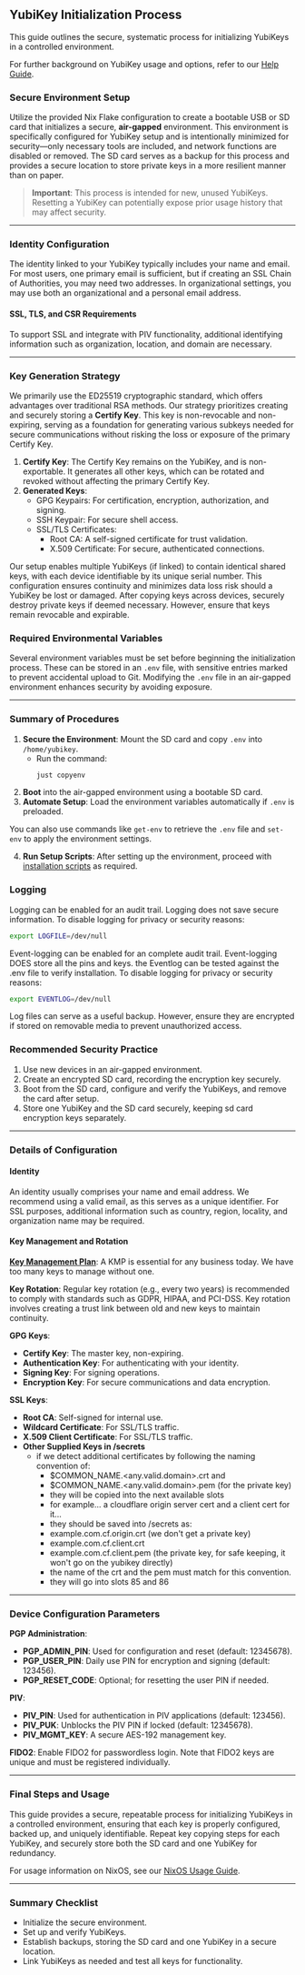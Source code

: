 ## YubiKey Initialization Process

This guide outlines the secure, systematic process for initializing YubiKeys in a controlled environment.

For further background on YubiKey usage and options, refer to our [Help Guide](./help.md).

### Secure Environment Setup

Utilize the provided Nix Flake configuration to create a bootable USB or SD card that initializes a secure, **air-gapped** environment. This environment is specifically configured for YubiKey setup and is intentionally minimized for security—only necessary tools are included, and network functions are disabled or removed. The SD card serves as a backup for this process and provides a secure location to store private keys in a more resilient manner than on paper.

> **Important**: This process is intended for new, unused YubiKeys. Resetting a YubiKey can potentially expose prior usage history that may affect security.

---

### Identity Configuration

The identity linked to your YubiKey typically includes your name and email. For most users, one primary email is sufficient, but if creating an SSL Chain of Authorities, you may need two addresses. In organizational settings, you may use both an organizational and a personal email address.

#### SSL, TLS, and CSR Requirements

To support SSL and integrate with PIV functionality, additional identifying information such as organization, location, and domain are necessary.

---

### Key Generation Strategy

We primarily use the ED25519 cryptographic standard, which offers advantages over traditional RSA methods. Our strategy prioritizes creating and securely storing a **Certify Key**. This key is non-revocable and non-expiring, serving as a foundation for generating various subkeys needed for secure communications without risking the loss or exposure of the primary Certify Key.

1. **Certify Key**: The Certify Key remains on the YubiKey, and is non-exportable. It generates all other keys, which can be rotated and revoked without affecting the primary Certify Key.
2. **Generated Keys**:
   - GPG Keypairs: For certification, encryption, authorization, and signing.
   - SSH Keypair: For secure shell access.
   - SSL/TLS Certificates:
     - Root CA: A self-signed certificate for trust validation.
     - X.509 Certificate: For secure, authenticated connections.

Our setup enables multiple YubiKeys (if linked) to contain identical shared keys, with each device identifiable by its unique serial number. This configuration ensures continuity and minimizes data loss risk should a YubiKey be lost or damaged. After copying keys across devices, securely destroy private keys if deemed necessary. However, ensure that keys remain revocable and expirable.

### Required Environmental Variables

Several environment variables must be set before beginning the initialization process. These can be stored in an `.env` file, with sensitive entries marked to prevent accidental upload to Git. Modifying the `.env` file in an air-gapped environment enhances security by avoiding exposure.

---

### Summary of Procedures

1. **Secure the Environment**: Mount the SD card and copy `.env` into `/home/yubikey`.
   - Run the command:
     ```bash
     just copyenv
     ```
2. **Boot** into the air-gapped environment using a bootable SD card.
3. **Automate Setup**: Load the environment variables automatically if `.env` is preloaded.

You can also use commands like `get-env` to retrieve the `.env` file and `set-env` to apply the environment settings.

4. **Run Setup Scripts**: After setting up the environment, proceed with [installation scripts](./scripts/readme.md) as required.

### Logging

Logging can be enabled for an audit trail. 
Logging does not save secure information.
To disable logging for privacy or security reasons:

```bash
export LOGFILE=/dev/null
```

Event-logging can be enabled for an complete audit trail. 
Event-logging DOES store all the pins and keys.
the Eventlog can be tested against the .env file to verify installation.
To disable logging for privacy or security reasons:

```bash
export EVENTLOG=/dev/null
```
Log files can serve as a useful backup. However, ensure they are encrypted if stored on removable media to prevent unauthorized access. 

### Recommended Security Practice

1. Use new devices in an air-gapped environment.
2. Create an encrypted SD card, recording the encryption key securely.
3. Boot from the SD card, configure and verify the YubiKeys, and remove the card after setup.
4. Store one YubiKey and the SD card securely, keeping sd card encryption keys separately.

---

### Details of Configuration

#### Identity

An identity usually comprises your name and email address. We recommend using a valid email, as this serves as a unique identifier. For SSL purposes, additional information such as country, region, locality, and organization name may be required.

#### Key Management and Rotation

**[Key Management Plan](./key-plan.md)**: A KMP is essential for any business today. We have too many keys to manage without one.

**Key Rotation**: Regular key rotation (e.g., every two years) is recommended to comply with standards such as GDPR, HIPAA, and PCI-DSS. Key rotation involves creating a trust link between old and new keys to maintain continuity.

**GPG Keys**:
   - **Certify Key**: The master key, non-expiring.
   - **Authentication Key**: For authenticating with your identity.
   - **Signing Key**: For signing operations.
   - **Encryption Key**: For secure communications and data encryption.

**SSL Keys**:
   - **Root CA**: Self-signed for internal use.
   - **Wildcard Certificate**: For SSL/TLS traffic.
   - **X.509 Client Certificate**: For SSL/TLS traffic.
   - **Other Supplied Keys in /secrets**
     - if we detect additional certificates by following the naming convention of:
       - $COMMON_NAME.<any.valid.domain>.crt and
       - $COMMON_NAME.<any.valid.domain>.pem (for the private key)
       - they will be copied into the next available slots
       - for example... a cloudflare origin server cert and a client cert for it...
       - they should be saved into /secrets as:
       - example.com.cf.origin.crt (we don't get a private key)
       - example.com.cf.client.crt
       - example.com.cf.client.pem (the private key, for safe keeping, it won't go on the yubikey directly)
       - the name of the crt and the pem must match for this convention.
       - they will go into slots 85 and 86

---

### Device Configuration Parameters

**PGP Administration**:
   - **PGP_ADMIN_PIN**: Used for configuration and reset (default: 12345678).
   - **PGP_USER_PIN**: Daily use PIN for encryption and signing (default: 123456).
   - **PGP_RESET_CODE**: Optional; for resetting the user PIN if needed.

**PIV**:
   - **PIV_PIN**: Used for authentication in PIV applications (default: 123456).
   - **PIV_PUK**: Unblocks the PIV PIN if locked (default: 12345678).
   - **PIV_MGMT_KEY**: A secure AES-192 management key.

**FIDO2**: Enable FIDO2 for passwordless login. Note that FIDO2 keys are unique and must be registered individually.

---

### Final Steps and Usage

This guide provides a secure, repeatable process for initializing YubiKeys in a controlled environment, ensuring that each key is properly configured, backed up, and uniquely identifiable. Repeat key copying steps for each YubiKey, and securely store both the SD card and one YubiKey for redundancy.

For usage information on NixOS, see our [NixOS Usage Guide](./usage.md). 

---

### Summary Checklist

- Initialize the secure environment.
- Set up and verify YubiKeys.
- Establish backups, storing the SD card and one YubiKey in a secure location.
- Link YubiKeys as needed and test all keys for functionality.